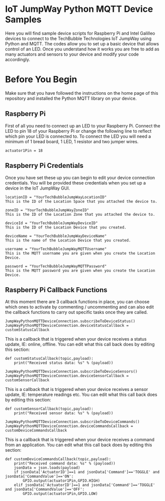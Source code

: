IoT JumpWay Python MQTT Device Samples
======================================

Here you will find sample device scripts for Raspberry Pi and Intel Galilleo devices to connect to the TechBubble Technologies IoT JumpWay using Python and MQTT. The codes allow you to set up a basic device that allows control of an LED. Once you understand how it works you are free to add as many actuators and sensors to your device and modify your code accordingly.

# Before You Begin

Make sure that you have followed the instructions on the home page of this repository and installed the Python MQTT library on your device.

Raspberry Pi
------------

First of all you need to connect up an LED to your Raspberry Pi. Connect the LED to pin 18 of your Raspberry Pi or change the following line to reflect which pin your LED is connected to. To connect the LED you will need a minimum of 1 bread board, 1 LED, 1 resistor and two jumper wires.

```
actuator1Pin = 18
```

Raspberry Pi Credentials
-------------------------

Once you have set these up you can begin to edit your device connection credentials. You will be provided these credentials when you set up a device in the IoT JumpWay GUI.

```
locationID = "YourTechBubbleJumpWayLocationID" 
This is the ID of the Location Space that you attached the device to.
```
```
zoneID = "YourTechBubbleJumpWayZoneID" 
This is the ID of the Location Zone that you attached the device to.
```
```
deviceId = "YourTechBubbleJumpWayDeviceID" 
This is the ID of the Location Device that you created.
```
```
deviceName = "YourTechBubbleJumpWayDeviceName" 
This is the name of the Location Device that you created.
```
```
username = "YourTechBubbleJumpWayMQTTUsername" 
This is the MQTT username you are given when you create the Location Device.
```
```
password = "YourTechBubbleJumpWayMQTTPassword" 
This is the MQTT password you are given when you create the Location Device.
```

Raspberry Pi Callback Functions
--------------------------------

At this moment there are 3 callback functions in place, you can choose which ones to activate by commenting / uncommenting and can also edit the callback functions to carry out specific tasks once they are called.

```
JumpWayPythonMQTTDeviceConnection.subscribeToDeviceStatus()
JumpWayPythonMQTTDeviceConnection.deviceStatusCallback = customStatusCallback

```
This is a callback that is triggered when your device receives a status update, IE: online, offline. 
You can edit what this call back does by editing this section:

```
def customStatusCallback(topic,payload):
	print("Received status data: %s" % (payload))
```

```
JumpWayPythonMQTTDeviceConnection.subscribeToDeviceSensors()
JumpWayPythonMQTTDeviceConnection.deviceSensorCallback = customSensorCallback

```
This is a callback that is triggered when your device receives a sensor update, IE: temperature readings etc. 
You can edit what this call back does by editing this section:

```
def customSensorCallback(topic,payload):
	print("Received sensor data: %s" % (payload))
```

```
JumpWayPythonMQTTDeviceConnection.subscribeToDeviceCommands()
JumpWayPythonMQTTDeviceConnection.deviceCommandsCallback = customDeviceCommandsCallback

```
This is a callback that is triggered when your device receives a command from an application. 
You can edit what this call back does by editing this section:

```
def customDeviceCommandsCallback(topic,payload):
	print("Received command data: %s" % (payload))
	jsonData = json.loads(payload)
	if jsonData['ActuatorID']==1 and jsonData['Command']=='TOGGLE' and jsonData['CommandValue']=='ON':
		GPIO.output(actuator1Pin,GPIO.HIGH)
	elif jsonData['ActuatorID']==1 and jsonData['Command']=='TOGGLE' and jsonData['CommandValue']=='OFF':
		GPIO.output(actuator1Pin,GPIO.LOW)
```
